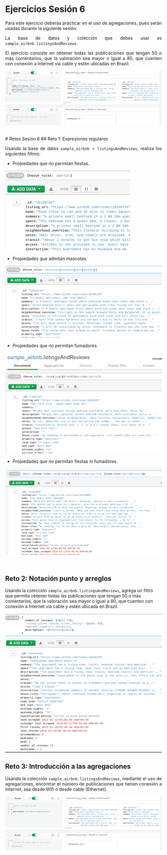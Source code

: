 # Ejercicios Sesión 6

<div style="text-align: justify;">
Para este ejercicio deberás practicar en el uso de agregaciones, pues serán usadas durante la siguiente sesión.

La base de datos y colección que debes usar es `sample_airbnb.listingsAndReviews`.

El ejercicio consiste en obtener todas las publicaciones que tengan 50 o más comentarios,
que la valoración sea mayor o igual a 80, que cuenten con conexión a Internet vía cable y estén ubicadas en Brazil.

![Resultado](img/e.1.png)

<br/>
# Retos Sesión 6
## Reto 1: Expresiones regulares

Usando la base de datos `sample_airbnb > listingsAndReviews`, realiza los siguientes filtros:

- Propiedades que no permitan fiestas.

![1.1](img/1.1.png)
- Propiedades que admitan mascotas.

![1.2](img/1.2.png)
- Propiedades que no permitan fumadores.

![1.3](img/1.3.png)
- Propiedades que no permitan fiestas ni fumadores.

![1.4](img/1.4.png)

<br/>

</div>
	
## Reto 2: Notación punto y arreglos

Usando la colección `sample_airbnb.listingsAndReviews`, agrega un filtro que permita obtener todas las publicaciones que tengan 50 o más comentarios, que la valoración sea mayor o igual a 80, que cuenten con conexión a Internet vía cable y estén ubicada en Brazil.

![2.1](img/2.1.png)

</div>
	
## Reto 3: Introducción a las agregaciones

<div style="text-align: justify;">

Usando la colección `sample_airbnb.listingsAndReviews`, mediante el uso de agregaciones, encontrar el número de publicaciones que tienen conexión a Internet, sea desde Wifi o desde cable (Ethernet).

![3.1](img/3.1.png)
<br/>
</div>
